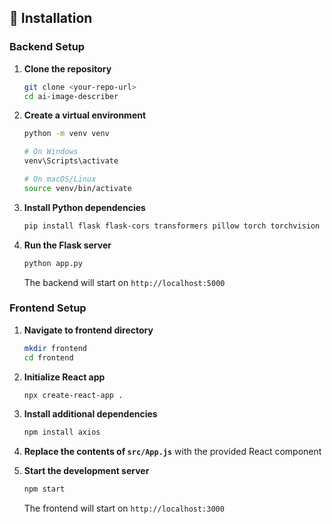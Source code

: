 ## 🔧 Installation

### Backend Setup

1. **Clone the repository**
   ```bash
   git clone <your-repo-url>
   cd ai-image-describer
   ```

2. **Create a virtual environment**
   ```bash
   python -m venv venv
   
   # On Windows
   venv\Scripts\activate
   
   # On macOS/Linux
   source venv/bin/activate
   ```

3. **Install Python dependencies**
   ```bash
   pip install flask flask-cors transformers pillow torch torchvision
   ```

4. **Run the Flask server**
   ```bash
   python app.py
   ```
   
   The backend will start on `http://localhost:5000`

### Frontend Setup

1. **Navigate to frontend directory**
   ```bash
   mkdir frontend
   cd frontend
   ```

2. **Initialize React app**
   ```bash
   npx create-react-app .
   ```

3. **Install additional dependencies**
   ```bash
   npm install axios
   ```

4. **Replace the contents of `src/App.js`** with the provided React component

5. **Start the development server**
   ```bash
   npm start
   ```
   
   The frontend will start on `http://localhost:3000`
